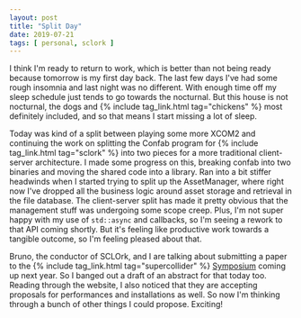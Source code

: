 ```yaml
---
layout: post
title: "Split Day"
date: 2019-07-21
tags: [ personal, sclork ]
---
```


I think I'm ready to return to work, which is better than not being ready because tomorrow is my first day back. The
last few days I've had some rough insomnia and last night was no different. With enough time off my sleep schedule just
tends to go towards the nocturnal. But this house is not nocturnal, the dogs and
{% include tag_link.html tag="chickens" %} most definitely included, and so that means I start missing a lot of sleep.

Today was kind of a split between playing some more XCOM2 and continuing the work on splitting the Confab program for
{% include tag_link.html tag="sclork" %} into two pieces for a more traditional client-server architecture. I made some
progress on this, breaking confab into two binaries and moving the shared code into a library. Ran into a bit stiffer
headwinds when I started trying to split up the AssetManager, where right now I've dropped all the business logic around
asset storage and retrieval in the file database. The client-server split has made it pretty obvious that the management
stuff was undergoing some scope creep. Plus, I'm not super happy with my use of ```std::async``` and callbacks, so I'm
seeing a rework to that API coming shortly. But it's feeling like productive work towards a tangible outcome, so I'm
feeling pleased about that.

Bruno, the conductor of SCLOrk, and I are talking about submitting a paper to the
{% include tag_link.html tag="supercollider" %} [Symposium](https://pkp.wesleyan.edu/ocs/index.php/SCSym/SC2020) coming
up next year. So I banged out a draft of an abstract for that today too. Reading through the website, I also noticed
that they are accepting proposals for performances and installations as well. So now I'm thinking through a bunch of
other things I could propose. Exciting!

